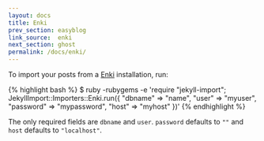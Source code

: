 ```yaml
---
layout: docs
title: Enki
prev_section: easyblog
link_source:  enki
next_section: ghost
permalink: /docs/enki/
---
```


To import your posts from a [Enki](http://enkiblog.com) installation, run:

{% highlight bash %}
$ ruby -rubygems -e 'require "jekyll-import";
    JekyllImport::Importers::Enki.run({
      "dbname"   => "name",
      "user"     => "myuser",
      "password" => "mypassword",
      "host"     => "myhost"
    })'
{% endhighlight %}

The only required fields are `dbname` and `user`. `password` defaults to `""`
and `host` defaults to `"localhost"`.
